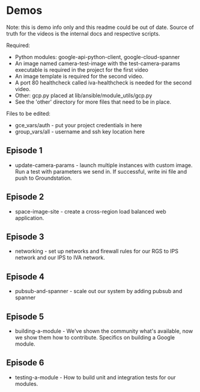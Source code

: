 # Demos

Note: this is demo info only and this readme could be out of date.  Source of truth for the videos is the internal docs and respective scripts.

Required:
* Python modules: google-api-python-client, google-cloud-spanner
* An image named camera-test-image with the test-camera-params executable is required in the project for the first video
* An image template is required for the second video.
* A port 80 healthcheck called iva-healthcheck is needed for the second video.
* Other: gcp.py placed at lib/ansible/module_utils/gcp.py
* See the 'other' directory for more files that need to be in place.

Files to be edited:
- gce_vars/auth - put your project credentials in here
- group_vars/all - username and ssh key location here

## Episode 1
* update-camera-params - launch multiple instances with custom image. Run a test with parameters we send in.  If successful, write ini file and push to Groundstation.

## Episode 2
* space-image-site - create a cross-region load balanced web application.

## Episode 3
* networking - set up networks and firewall rules for our RGS to IPS network and our IPS to IVA network.

## Episode 4
* pubsub-and-spanner - scale out our system by adding pubsub and spanner

## Episode 5
* building-a-module - We've shown the community what's available, now we show them how to contribute.  Specifics on building a Google module.

## Episode 6
* testing-a-module - How to build unit and integration tests for our modules.
